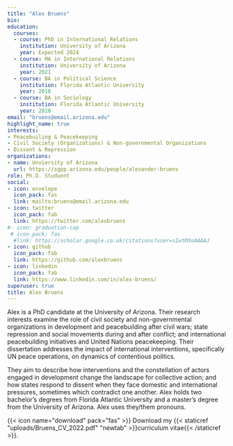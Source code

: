 ```yaml
---
title: "Alex Bruens"
bio: 
education:
  courses:
  - course: PhD in International Relations
    institution: University of Arizona
    year: Expected 2024
  - course: MA in International Relations
    institution: University of Arizona
    year: 2021
  - course: BA in Political Science
    institution: Florida Atlantic University
    year: 2018
  - course: BA in Sociology
    institution: Florida Atlantic University
    year: 2018
email: "bruens@email.arizona.edu"
highlight_name: true
interests:
- Peacebuiling & Peacekeeping
- Civil Society (Organizations) & Non-governmental Organizations
- Dissent & Repression
organizations:
- name: Unviersity of Arizona
  url: https://sgpp.arizona.edu/people/alexander-bruens
role: Ph.D. Studuent
social:
- icon: envelope
  icon_pack: fas
  link: mailto:bruens@email.arizona.edu
- icon: twitter
  icon_pack: fab
  link: https://twitter.com/alexbruens
#- icon: graduation-cap
 # icon_pack: fas
  #link: https://scholar.google.co.uk/citations?user=sIwtMXoAAAAJ
- icon: github
  icon_pack: fab
  link: https://github.com/alexbruens
- icon: linkedin
  icon_pack: fab
  link: https://www.linkedin.com/in/alex-bruens/
superuser: true
title: Alex Bruens
---
```


Alex is a PhD candidate at the University of Arizona. Their research interests examine the role of civil society and non-governmental organizations in development and peacebuilding after civil wars; state repression and social movements during and after conflict; and international peacebuilding initiatives and United Nations peacekeeping. Their dissertation addresses the impact of international interventions, specifically UN peace operations, on dynamics of contentious politics.

They aim to describe how interventions and the constellation of actors engaged in development change the landscape for collective action; and how states respond to dissent when they face domestic and international pressures, sometimes which contradict one another. Alex holds two bachelor’s degrees from Florida Atlantic University and a master’s degree from the University of Arizona. Alex uses they/them pronouns.

{{< icon name="download" pack="fas" >}} Download my {{< staticref "uploads/Bruens_CV_2022.pdf" "newtab" >}}curriculum vitae{{< /staticref >}}.
